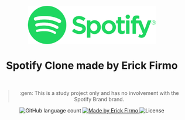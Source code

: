 <p align="center">
<img src="tmp/logo.png" width="350px" />
</p>

<h1 align="center">Spotify Clone made by Erick Firmo</h1> <br/>

<blockquote align="center">
:gem: This is a study project only and has no involvement with the Spotify Brand brand.
</blockquote>

<p align="center">
  <img alt="GitHub language count" src="https://img.shields.io/github/languages/count/erickfirmo/spotify-clone?color=%2304D361">

  <a href="https://leunardo.dev">
    <img alt="Made by Erick Firmo" src="https://img.shields.io/badge/made%20by-Erick%20Firmo-%2304D361">
  </a>

  <img alt="License" src="https://img.shields.io/badge/license-MIT-%2304D361">
</p>